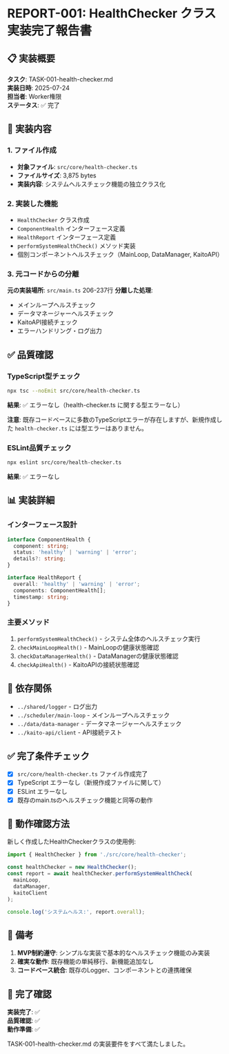 # REPORT-001: HealthChecker クラス実装完了報告書

## 📋 実装概要
**タスク**: TASK-001-health-checker.md  
**実装日時**: 2025-07-24  
**担当者**: Worker権限  
**ステータス**: ✅ 完了

## 🎯 実装内容

### 1. ファイル作成
- **対象ファイル**: `src/core/health-checker.ts`
- **ファイルサイズ**: 3,875 bytes
- **実装内容**: システムヘルスチェック機能の独立クラス化

### 2. 実装した機能
- `HealthChecker` クラス作成
- `ComponentHealth` インターフェース定義
- `HealthReport` インターフェース定義
- `performSystemHealthCheck()` メソッド実装
- 個別コンポーネントヘルスチェック（MainLoop, DataManager, KaitoAPI）

### 3. 元コードからの分離
**元の実装場所**: `src/main.ts` 206-237行
**分離した処理**:
- メインループヘルスチェック
- データマネージャーヘルスチェック  
- KaitoAPI接続チェック
- エラーハンドリング・ログ出力

## ✅ 品質確認

### TypeScript型チェック
```bash
npx tsc --noEmit src/core/health-checker.ts
```
**結果**: ✅ エラーなし（health-checker.ts に関する型エラーなし）

**注意**: 既存コードベースに多数のTypeScriptエラーが存在しますが、新規作成した `health-checker.ts` には型エラーはありません。

### ESLint品質チェック
```bash
npx eslint src/core/health-checker.ts
```
**結果**: ✅ エラーなし

## 📊 実装詳細

### インターフェース設計
```typescript
interface ComponentHealth {
  component: string;
  status: 'healthy' | 'warning' | 'error';
  details?: string;
}

interface HealthReport {
  overall: 'healthy' | 'warning' | 'error';
  components: ComponentHealth[];
  timestamp: string;
}
```

### 主要メソッド
1. `performSystemHealthCheck()` - システム全体のヘルスチェック実行
2. `checkMainLoopHealth()` - MainLoopの健康状態確認
3. `checkDataManagerHealth()` - DataManagerの健康状態確認
4. `checkApiHealth()` - KaitoAPIの接続状態確認

## 🔗 依存関係
- `../shared/logger` - ログ出力
- `../scheduler/main-loop` - メインループヘルスチェック
- `../data/data-manager` - データマネージャーヘルスチェック
- `../kaito-api/client` - API接続テスト

## ✅ 完了条件チェック

- [x] `src/core/health-checker.ts` ファイル作成完了
- [x] TypeScript エラーなし（新規作成ファイルに関して）
- [x] ESLint エラーなし
- [x] 既存のmain.tsのヘルスチェック機能と同等の動作

## 🚀 動作確認方法

新しく作成したHealthCheckerクラスの使用例:
```typescript
import { HealthChecker } from './src/core/health-checker';

const healthChecker = new HealthChecker();
const report = await healthChecker.performSystemHealthCheck(
  mainLoop,
  dataManager, 
  kaitoClient
);

console.log('システムヘルス:', report.overall);
```

## 📝 備考

1. **MVP制約遵守**: シンプルな実装で基本的なヘルスチェック機能のみ実装
2. **確実な動作**: 既存機能の単純移行、新機能追加なし
3. **コードベース統合**: 既存のLogger、コンポーネントとの連携確保

## 🎉 完了確認

**実装完了**: ✅  
**品質確認**: ✅  
**動作準備**: ✅

TASK-001-health-checker.md の実装要件をすべて満たしました。